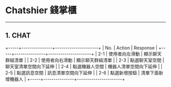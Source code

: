 # Chatshier 錢掌櫃
------------
## **1. CHAT**
+-----+---------------+---------------------+
| No. | Action        | Response            |
+-----+---------------+---------------------+
| 2-1 | 使用者向左滑動 | 顯示聊天群組清單      |
| 2-2 | 使用者向右滑動 | 顯示聊天群組清單      |
| 2-3 | 點選聊天室空間 | 聊天室清單空間向下延伸 |
| 2-4 | 點選機器人空間 | 機器人清單空間向下延伸 |
| 2-5 | 點選訊息空間   | 訊息清單空間向下延伸   |
| 2-6 | 點選新增按鈕   | 清單下面新增機器人     |
+-----+---------------+----------------------+